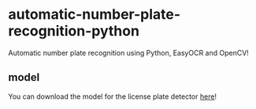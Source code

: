 # automatic-number-plate-recognition-python

Automatic number plate recognition using Python, EasyOCR and OpenCV!


## model

You can download the model for the license plate detector [here](https://drive.google.com/drive/folders/1STio9AvOODRUdLEI0lX2vh1NS0GDeUm5?usp=share_link)!
